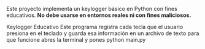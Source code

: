 Este proyecto implementa un keylogger básico en Python con fines educativos. **No debe usarse en entornos reales ni con fines maliciosos.**

Keylogger Educativo
Este programa registra cada tecla que el usuario presiona en el teclado y guarda esa información en un archivo de texto
para que funcione abres la terminal y pones 
python main.py
